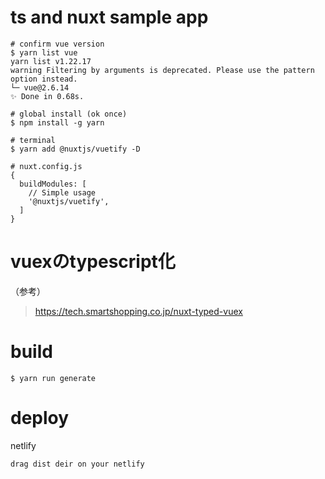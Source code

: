 # ts and nuxt sample app

```
# confirm vue version
$ yarn list vue
yarn list v1.22.17
warning Filtering by arguments is deprecated. Please use the pattern option instead.
└─ vue@2.6.14
✨ Done in 0.68s.

# global install (ok once)
$ npm install -g yarn

# terminal
$ yarn add @nuxtjs/vuetify -D

# nuxt.config.js
{
  buildModules: [
    // Simple usage
    '@nuxtjs/vuetify',
  ]
}
```

# vuexのtypescript化
（参考）
> https://tech.smartshopping.co.jp/nuxt-typed-vuex

# build
```
$ yarn run generate
```

# deploy
netlify
```
drag dist deir on your netlify
```